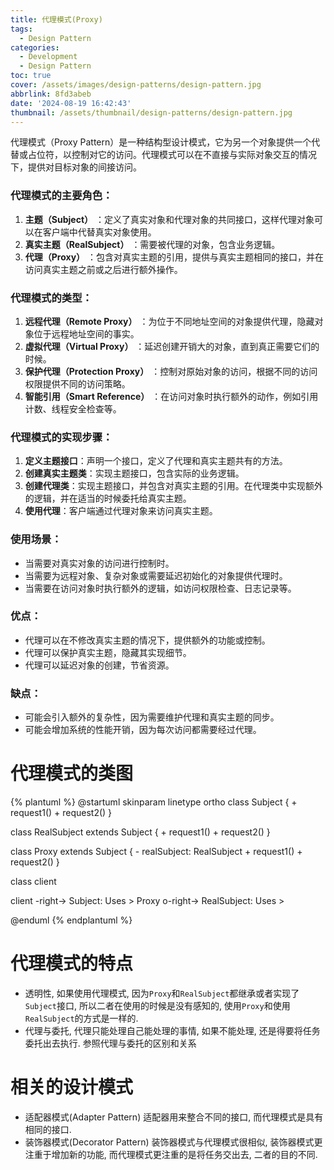 ```yaml
---
title: 代理模式(Proxy)
tags:
  - Design Pattern
categories:
  - Development
  - Design Pattern
toc: true
cover: /assets/images/design-patterns/design-pattern.jpg
abbrlink: 8fd3abeb
date: '2024-08-19 16:42:43'
thumbnail: /assets/thumbnail/design-patterns/design-pattern.jpg
---
```


代理模式（Proxy Pattern）是一种结构型设计模式，它为另一个对象提供一个代替或占位符，以控制对它的访问。代理模式可以在不直接与实际对象交互的情况下，提供对目标对象的间接访问。

<!-- more -->
### 代理模式的主要角色：

1. **主题（Subject）** ：定义了真实对象和代理对象的共同接口，这样代理对象可以在客户端中代替真实对象使用。
2. **真实主题（RealSubject）** ：需要被代理的对象，包含业务逻辑。
3. **代理（Proxy）** ：包含对真实主题的引用，提供与真实主题相同的接口，并在访问真实主题之前或之后进行额外操作。

### 代理模式的类型：

1. **远程代理（Remote Proxy）** ：为位于不同地址空间的对象提供代理，隐藏对象位于远程地址空间的事实。
2. **虚拟代理（Virtual Proxy）** ：延迟创建开销大的对象，直到真正需要它们的时候。
3. **保护代理（Protection Proxy）** ：控制对原始对象的访问，根据不同的访问权限提供不同的访问策略。
4. **智能引用（Smart Reference）** ：在访问对象时执行额外的动作，例如引用计数、线程安全检查等。

### 代理模式的实现步骤：

1. **定义主题接口**：声明一个接口，定义了代理和真实主题共有的方法。
2. **创建真实主题类**：实现主题接口，包含实际的业务逻辑。
3. **创建代理类**：实现主题接口，并包含对真实主题的引用。在代理类中实现额外的逻辑，并在适当的时候委托给真实主题。
4. **使用代理**：客户端通过代理对象来访问真实主题。

### 使用场景：

* 当需要对真实对象的访问进行控制时。
* 当需要为远程对象、复杂对象或需要延迟初始化的对象提供代理时。
* 当需要在访问对象时执行额外的逻辑，如访问权限检查、日志记录等。

### 优点：

* 代理可以在不修改真实主题的情况下，提供额外的功能或控制。
* 代理可以保护真实主题，隐藏其实现细节。
* 代理可以延迟对象的创建，节省资源。

### 缺点：

* 可能会引入额外的复杂性，因为需要维护代理和真实主题的同步。
* 可能会增加系统的性能开销，因为每次访问都需要经过代理。

# 代理模式的类图

{% plantuml %}
@startuml
skinparam linetype ortho
class Subject {
    + request1()
    + request2()
}

class RealSubject extends Subject {
    + request1()
    + request2()
}

class Proxy extends Subject {
    - realSubject: RealSubject
    + request1()
    + request2()
}

class client

client -right-> Subject: Uses >
Proxy o-right-> RealSubject: Uses >

@enduml
{% endplantuml %}

# 代理模式的特点

* 透明性, 如果使用代理模式, 因为`Proxy`和`RealSubject`都继承或者实现了`Subject`接口, 所以二者在使用的时候是没有感知的, 使用`Proxy`和使用`RealSubject`的方式是一样的.
* 代理与委托, 代理只能处理自己能处理的事情, 如果不能处理, 还是得要将任务委托出去执行. 参照代理与委托的区别和关系

# 相关的设计模式

* 适配器模式(Adapter Pattern) 适配器用来整合不同的接口, 而代理模式是具有相同的接口.
* 装饰器模式(Decorator Pattern) 装饰器模式与代理模式很相似, 装饰器模式更注重于增加新的功能, 而代理模式更注重的是将任务交出去, 二者的目的不同.
